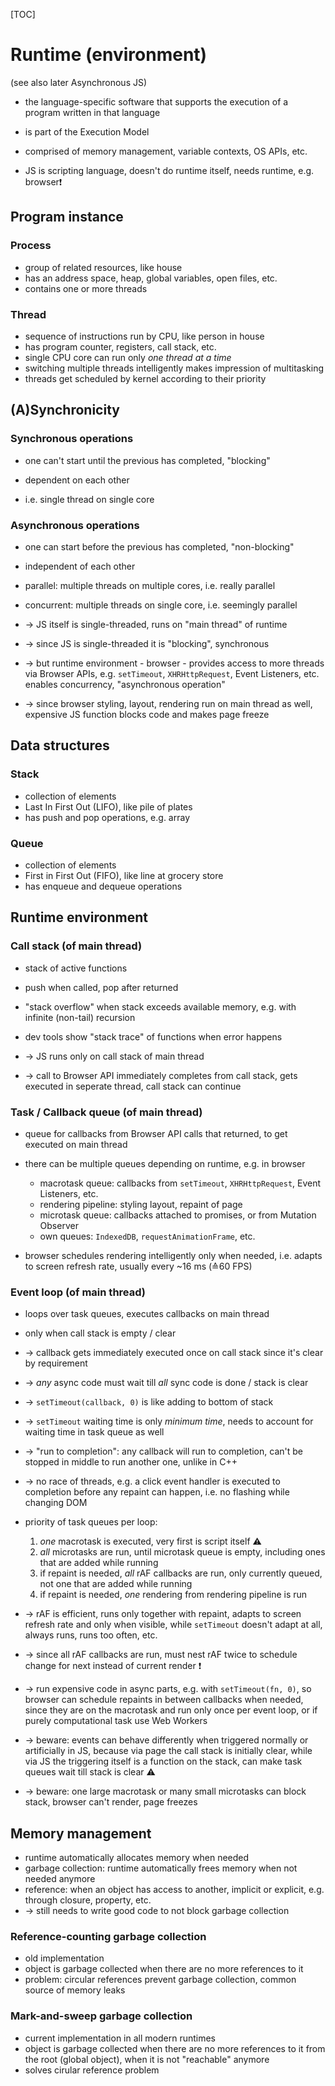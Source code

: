 [TOC]

# Runtime (environment)

(see also later Asynchronous JS)

- the language-specific software that supports the execution of a program written in that language
- is part of the Execution Model
- comprised of memory management, variable contexts, OS APIs, etc.

- JS is scripting language, doesn't do runtime itself, needs runtime, e.g. browser❗️



## Program instance

### Process

- group of related resources, like house
- has an address space, heap, global variables, open files, etc.
- contains one or more threads

### Thread

- sequence of instructions run by CPU, like person in house
- has program counter, registers, call stack, etc.
- single CPU core can run only _one thread at a time_
- switching multiple threads intelligently makes impression of multitasking
- threads get scheduled by kernel according to their priority



## (A)Synchronicity

### Synchronous operations

- one can't start until the previous has completed, "blocking"

- dependent on each other
- i.e. single thread on single core

### Asynchronous operations

- one can start before the previous has completed, "non-blocking"
- independent of each other
- parallel: multiple threads on multiple cores, i.e. really parallel
- concurrent: multiple threads on single core, i.e. seemingly parallel



- -> JS itself is single-threaded, runs on "main thread" of runtime

- -> since JS is single-threaded it is "blocking", synchronous

- -> but runtime environment - browser - provides access to more threads via Browser APIs, e.g. `setTimeout`, `XHRHttpRequest`, Event Listeners, etc. enables concurrency, "asynchronous operation"
- -> since browser styling, layout, rendering run on main thread as well, expensive JS function blocks code and makes page freeze



## Data structures

### Stack

- collection of elements
- Last In First Out (LIFO), like pile of plates
- has push and pop operations, e.g. array



### Queue

- collection of elements
- First in First Out (FIFO), like line at grocery store
- has enqueue and dequeue operations



## Runtime environment

<!-- ToDo: write -> cleaner -->

### Call stack (of main thread)

- stack of active functions
- push when called, pop after returned
- "stack overflow" when stack exceeds available memory, e.g. with infinite (non-tail) recursion
- dev tools show "stack trace" of functions when error happens



- -> JS runs only on call stack of main thread
- -> call to Browser API immediately completes from call stack, gets executed in seperate thread, call stack can continue



### Task / Callback queue (of main thread)

- queue for callbacks from Browser API calls that returned, to get executed on main thread
- there can be multiple queues depending on runtime, e.g. in browser
  - macrotask queue: callbacks from `setTimeout`, `XHRHttpRequest`, Event Listeners, etc.
  - rendering pipeline: styling layout, repaint of page
  - microtask queue: callbacks attached to promises, or from Mutation Observer
  - own queues: `IndexedDB`, `requestAnimationFrame`, etc.

- browser schedules rendering intelligently only when needed, i.e. adapts to screen refresh rate, usually every ~16 ms (≙60 FPS)



### Event loop (of main thread)

- loops over task queues, executes callbacks on main thread
- only when call stack is empty / clear
- -> callback gets immediately executed once on call stack since it's clear by requirement
- -> _any_ async code must wait till _all_ sync code is done / stack is clear
- -> `setTimeout(callback, 0)` is like adding to bottom of stack
- -> `setTimeout` waiting time is only _minimum time_, needs to account for waiting time in task queue as well
- -> "run to completion": any callback will run to completion, can't be stopped in middle to run another one, unlike in C++
- -> no race of threads, e.g. a click event handler is executed to completion before any repaint can happen, i.e. no flashing while changing DOM

- priority of task queues per loop:
  1. _one_ macrotask is executed, very first is script itself ⚠️
  2. _all_ microtasks are run, until microtask queue is empty, including ones that are added while running
  3. if repaint is needed, _all_ rAF callbacks are run, only currently queued, not one that are added while running
  4. if repaint is needed, _one_ rendering from rendering pipeline is run
- -> rAF is efficient, runs only together with repaint, adapts to screen refresh rate and only when visible, while `setTimeout` doesn't adapt at all, always runs, runs too often, etc.
- -> since all rAF callbacks are run, must nest rAF twice to schedule change for next instead of current render ❗️
- -> run expensive code in async parts, e.g. with `setTimeout(fn, 0)`, so browser can schedule repaints in between callbacks when needed, since they are on the macrotask and run only once per event loop, or if purely computational task use Web Workers
- -> beware: events can behave differently when triggered normally or artificially in JS, because via page the call stack is initially clear, while via JS the triggering itself is a function on the stack, can make task queues wait till stack is clear ⚠️
- -> beware: one large macrotask or many small microtasks can block stack, browser can't render, page freezes



## Memory management

- runtime automatically allocates memory when needed
- garbage collection: runtime automatically frees memory when not needed anymore
- reference: when an object has access to another, implicit or explicit, e.g. through closure, property, etc.
- -> still needs to write good code to not block garbage collection

### Reference-counting garbage collection

- old implementation
- object is garbage collected when there are no more references to it
- problem: circular references prevent garbage collection, common source of memory leaks

### Mark-and-sweep garbage collection

- current implementation in all modern runtimes
- object is garbage collected when there are no more references to it from the root (global object), when it is not "reachable" anymore
- solves cirular reference problem